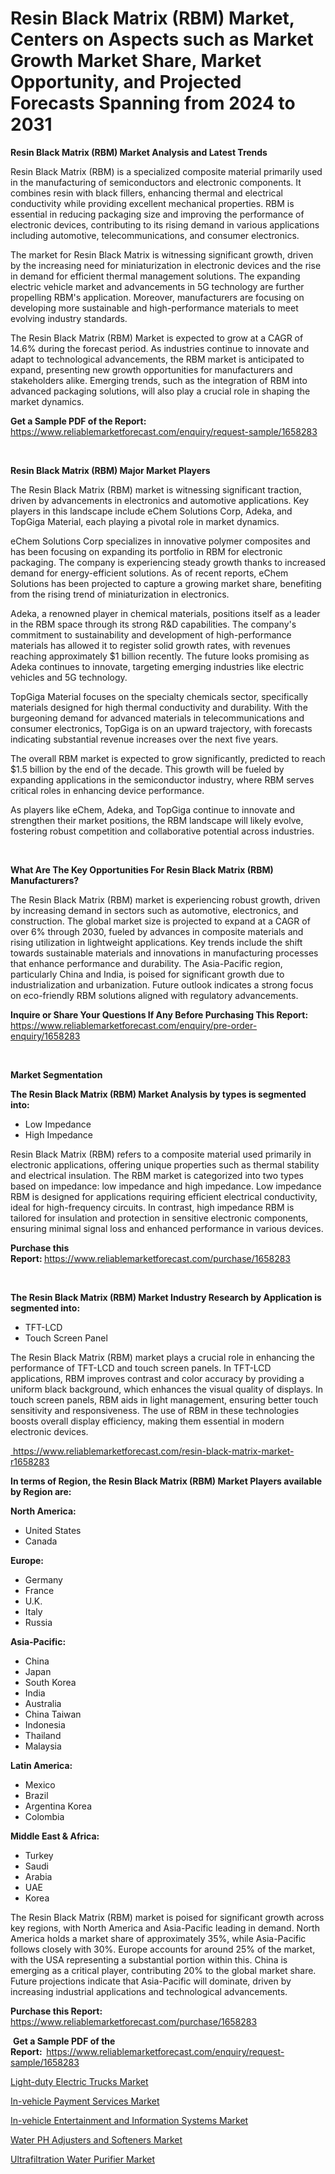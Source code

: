 <p><h1>Resin Black Matrix (RBM) Market, Centers on Aspects such as Market Growth Market Share, Market Opportunity, and Projected Forecasts Spanning from 2024 to 2031</h1></p><p><strong>Resin Black Matrix (RBM) Market Analysis and Latest Trends</strong></p>
<p><p>Resin Black Matrix (RBM) is a specialized composite material primarily used in the manufacturing of semiconductors and electronic components. It combines resin with black fillers, enhancing thermal and electrical conductivity while providing excellent mechanical properties. RBM is essential in reducing packaging size and improving the performance of electronic devices, contributing to its rising demand in various applications including automotive, telecommunications, and consumer electronics.</p><p>The market for Resin Black Matrix is witnessing significant growth, driven by the increasing need for miniaturization in electronic devices and the rise in demand for efficient thermal management solutions. The expanding electric vehicle market and advancements in 5G technology are further propelling RBM's application. Moreover, manufacturers are focusing on developing more sustainable and high-performance materials to meet evolving industry standards.</p><p>The Resin Black Matrix (RBM) Market is expected to grow at a CAGR of 14.6% during the forecast period. As industries continue to innovate and adapt to technological advancements, the RBM market is anticipated to expand, presenting new growth opportunities for manufacturers and stakeholders alike. Emerging trends, such as the integration of RBM into advanced packaging solutions, will also play a crucial role in shaping the market dynamics.</p></p>
<p><strong>Get a Sample PDF of the Report:&nbsp;</strong> <a href="https://www.reliablemarketforecast.com/enquiry/request-sample/1658283?utm_campaign=1129&utm_medium=2&utm_source=Github&utm_content=ia&utm_term=28092024&utm_id=resin-black-matrix-rbm">https://www.reliablemarketforecast.com/enquiry/request-sample/1658283</a></p>
<p>&nbsp;</p>
<p><strong>Resin Black Matrix (RBM) Major Market Players</strong></p>
<p><p>The Resin Black Matrix (RBM) market is witnessing significant traction, driven by advancements in electronics and automotive applications. Key players in this landscape include eChem Solutions Corp, Adeka, and TopGiga Material, each playing a pivotal role in market dynamics.</p><p>eChem Solutions Corp specializes in innovative polymer composites and has been focusing on expanding its portfolio in RBM for electronic packaging. The company is experiencing steady growth thanks to increased demand for energy-efficient solutions. As of recent reports, eChem Solutions has been projected to capture a growing market share, benefiting from the rising trend of miniaturization in electronics.</p><p>Adeka, a renowned player in chemical materials, positions itself as a leader in the RBM space through its strong R&D capabilities. The company's commitment to sustainability and development of high-performance materials has allowed it to register solid growth rates, with revenues reaching approximately $1 billion recently. The future looks promising as Adeka continues to innovate, targeting emerging industries like electric vehicles and 5G technology.</p><p>TopGiga Material focuses on the specialty chemicals sector, specifically materials designed for high thermal conductivity and durability. With the burgeoning demand for advanced materials in telecommunications and consumer electronics, TopGiga is on an upward trajectory, with forecasts indicating substantial revenue increases over the next five years.</p><p>The overall RBM market is expected to grow significantly, predicted to reach $1.5 billion by the end of the decade. This growth will be fueled by expanding applications in the semiconductor industry, where RBM serves critical roles in enhancing device performance.</p><p>As players like eChem, Adeka, and TopGiga continue to innovate and strengthen their market positions, the RBM landscape will likely evolve, fostering robust competition and collaborative potential across industries.</p></p>
<p>&nbsp;</p>
<p><strong>What Are The Key Opportunities For Resin Black Matrix (RBM) Manufacturers?</strong></p>
<p><p>The Resin Black Matrix (RBM) market is experiencing robust growth, driven by increasing demand in sectors such as automotive, electronics, and construction. The global market size is projected to expand at a CAGR of over 6% through 2030, fueled by advances in composite materials and rising utilization in lightweight applications. Key trends include the shift towards sustainable materials and innovations in manufacturing processes that enhance performance and durability. The Asia-Pacific region, particularly China and India, is poised for significant growth due to industrialization and urbanization. Future outlook indicates a strong focus on eco-friendly RBM solutions aligned with regulatory advancements.</p></p>
<p><strong>Inquire or Share Your Questions If Any Before Purchasing This Report:</strong> <a href="https://www.reliablemarketforecast.com/enquiry/pre-order-enquiry/1658283?utm_campaign=1129&utm_medium=2&utm_source=Github&utm_content=ia&utm_term=28092024&utm_id=resin-black-matrix-rbm">https://www.reliablemarketforecast.com/enquiry/pre-order-enquiry/1658283</a></p>
<p>&nbsp;</p>
<p><strong>Market Segmentation</strong></p>
<p><strong>The Resin Black Matrix (RBM) Market Analysis by types is segmented into:</strong></p>
<p><ul><li>Low Impedance</li><li>High Impedance</li></ul></p>
<p><p>Resin Black Matrix (RBM) refers to a composite material used primarily in electronic applications, offering unique properties such as thermal stability and electrical insulation. The RBM market is categorized into two types based on impedance: low impedance and high impedance. Low impedance RBM is designed for applications requiring efficient electrical conductivity, ideal for high-frequency circuits. In contrast, high impedance RBM is tailored for insulation and protection in sensitive electronic components, ensuring minimal signal loss and enhanced performance in various devices.</p></p>
<p><strong>Purchase this Report:&nbsp;</strong><a href="https://www.reliablemarketforecast.com/purchase/1658283?utm_campaign=1129&utm_medium=2&utm_source=Github&utm_content=ia&utm_term=28092024&utm_id=resin-black-matrix-rbm">https://www.reliablemarketforecast.com/purchase/1658283</a></p>
<p>&nbsp;</p>
<p><strong>The Resin Black Matrix (RBM) Market Industry Research by Application is segmented into:</strong></p>
<p><ul><li>TFT-LCD</li><li>Touch Screen Panel</li></ul></p>
<p><p>The Resin Black Matrix (RBM) market plays a crucial role in enhancing the performance of TFT-LCD and touch screen panels. In TFT-LCD applications, RBM improves contrast and color accuracy by providing a uniform black background, which enhances the visual quality of displays. In touch screen panels, RBM aids in light management, ensuring better touch sensitivity and responsiveness. The use of RBM in these technologies boosts overall display efficiency, making them essential in modern electronic devices.</p></p>
<p><a href="https://www.reliablemarketforecast.com/resin-black-matrix-market-r1658283?utm_campaign=1129&utm_medium=2&utm_source=Github&utm_content=ia&utm_term=28092024&utm_id=resin-black-matrix-rbm">&nbsp;https://www.reliablemarketforecast.com/resin-black-matrix-market-r1658283</a></p>
<p><strong>In terms of Region, the Resin Black Matrix (RBM) Market Players available by Region are:</strong></p>
<p>
    <p> <strong> North America: </strong>
        <ul>
            <li>United States</li>
            <li>Canada</li>
        </ul>
        </p> 
    <p> <strong> Europe: </strong>
        <ul>
            <li>Germany</li>
            <li>France</li>
            <li>U.K.</li>
            <li>Italy</li>
            <li>Russia</li>
        </ul>
        </p> 
    <p> <strong> Asia-Pacific: </strong>
        <ul>
            <li>China</li>
            <li>Japan</li>
            <li>South Korea</li>
            <li>India</li>
            <li>Australia</li>
            <li>China Taiwan</li>
            <li>Indonesia</li>
            <li>Thailand</li>
            <li>Malaysia</li>
        </ul>
        </p> 
    <p> <strong> Latin America: </strong>
        <ul>
            <li>Mexico</li>
            <li>Brazil</li>
            <li>Argentina Korea</li>
            <li>Colombia</li>
        </ul>
        </p> 
    <p> <strong> Middle East & Africa: </strong>
        <ul>
            <li>Turkey</li>
            <li>Saudi</li>
            <li>Arabia</li>
            <li>UAE</li>
            <li>Korea</li>
        </ul>
    </p>
    </p>
<p><p>The Resin Black Matrix (RBM) market is poised for significant growth across key regions, with North America and Asia-Pacific leading in demand. North America holds a market share of approximately 35%, while Asia-Pacific follows closely with 30%. Europe accounts for around 25% of the market, with the USA representing a substantial portion within this. China is emerging as a critical player, contributing 20% to the global market share. Future projections indicate that Asia-Pacific will dominate, driven by increasing industrial applications and technological advancements.</p></p>
<p><strong>Purchase this Report: </strong><a href="https://www.reliablemarketforecast.com/purchase/1658283?utm_campaign=1129&utm_medium=2&utm_source=Github&utm_content=ia&utm_term=28092024&utm_id=resin-black-matrix-rbm">https://www.reliablemarketforecast.com/purchase/1658283</a></p>
<p>&nbsp;<strong>Get a Sample PDF of the Report:&nbsp;&nbsp;</strong><a href="https://www.reliablemarketforecast.com/enquiry/request-sample/1658283?utm_campaign=1129&utm_medium=2&utm_source=Github&utm_content=ia&utm_term=28092024&utm_id=resin-black-matrix-rbm">https://www.reliablemarketforecast.com/enquiry/request-sample/1658283</a></p>
<p><strong></strong></p>
<p><p><a href="https://github.com/irishfasticzg0/Market-Research-Report-List-1/blob/main/light-duty-electric-trucks-market.md?utm_campaign=1129&utm_medium=2&utm_source=Github&utm_content=ia&utm_term=28092024&utm_id=resin-black-matrix-rbm">Light-duty Electric Trucks Market</a></p><p><a href="https://issuu.com/reportprime-2/docs/in-vehicle-payment-services-market-_7e931d9fd92c3d?utm_campaign=1129&utm_medium=2&utm_source=Github&utm_content=ia&utm_term=28092024&utm_id=resin-black-matrix-rbm">In-vehicle Payment Services Market</a></p><p><a href="https://issuu.com/reportprime-2/docs/in-vehicle-entertainment-and-inform_a666bd9b8b4153?utm_campaign=1129&utm_medium=2&utm_source=Github&utm_content=ia&utm_term=28092024&utm_id=resin-black-matrix-rbm">In-vehicle Entertainment and Information Systems Market</a></p><p><a href="https://github.com/Armeladukagjini693/Market-Research-Report-List-1/blob/main/water-ph-adjusters-and-softeners-market.md?utm_campaign=1129&utm_medium=2&utm_source=Github&utm_content=ia&utm_term=28092024&utm_id=resin-black-matrix-rbm">Water PH Adjusters and Softeners Market</a></p><p><a href="https://www.linkedin.com/pulse/ultrafiltration-water-purifier-market-size-growth-industry-vy1oe?trackingId=Zky5uljVRUWiverevXF%2Bxw%3D%3D&utm_campaign=1129&utm_medium=2&utm_source=Github&utm_content=ia&utm_term=28092024&utm_id=resin-black-matrix-rbm">Ultrafiltration Water Purifier Market</a></p></p>